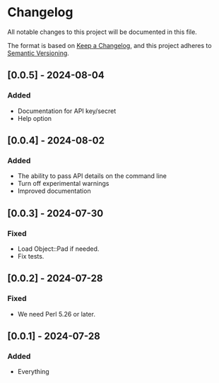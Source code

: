 # Changelog

All notable changes to this project will be documented in this file.

The format is based on [Keep a Changelog](https://keepachangelog.com/en/1.1.0/),
and this project adheres to [Semantic Versioning](https://semver.org/spec/v2.0.0.html).

## [0.0.5] - 2024-08-04

### Added

- Documentation for API key/secret
- Help option

## [0.0.4] - 2024-08-02

### Added

- The ability to pass API details on the command line
- Turn off experimental warnings
- Improved documentation

## [0.0.3] - 2024-07-30

### Fixed

- Load Object::Pad if needed.
- Fix tests.

## [0.0.2] - 2024-07-28

### Fixed

- We need Perl 5.26 or later.

## [0.0.1] - 2024-07-28

### Added 

- Everything

